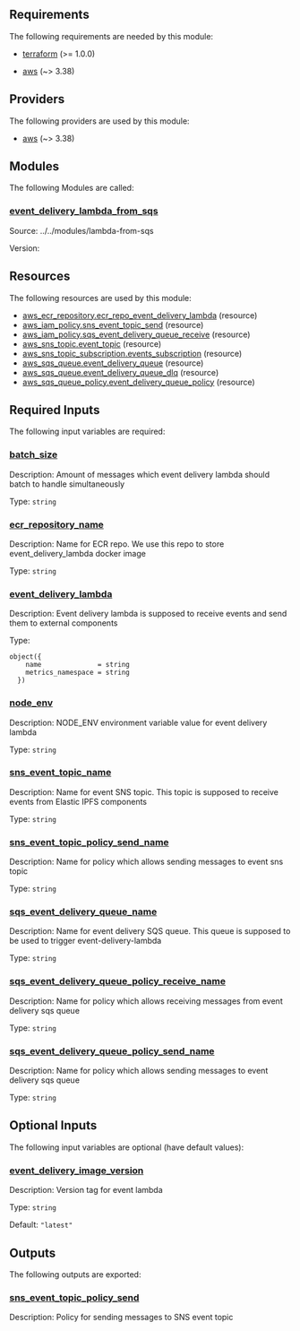 <!-- BEGIN_TF_DOCS -->
## Requirements

The following requirements are needed by this module:

- <a name="requirement_terraform"></a> [terraform](#requirement\_terraform) (>= 1.0.0)

- <a name="requirement_aws"></a> [aws](#requirement\_aws) (~> 3.38)

## Providers

The following providers are used by this module:

- <a name="provider_aws"></a> [aws](#provider\_aws) (~> 3.38)

## Modules

The following Modules are called:

### <a name="module_event_delivery_lambda_from_sqs"></a> [event\_delivery\_lambda\_from\_sqs](#module\_event\_delivery\_lambda\_from\_sqs)

Source: ../../modules/lambda-from-sqs

Version:

## Resources

The following resources are used by this module:

- [aws_ecr_repository.ecr_repo_event_delivery_lambda](https://registry.terraform.io/providers/hashicorp/aws/latest/docs/resources/ecr_repository) (resource)
- [aws_iam_policy.sns_event_topic_send](https://registry.terraform.io/providers/hashicorp/aws/latest/docs/resources/iam_policy) (resource)
- [aws_iam_policy.sqs_event_delivery_queue_receive](https://registry.terraform.io/providers/hashicorp/aws/latest/docs/resources/iam_policy) (resource)
- [aws_sns_topic.event_topic](https://registry.terraform.io/providers/hashicorp/aws/latest/docs/resources/sns_topic) (resource)
- [aws_sns_topic_subscription.events_subscription](https://registry.terraform.io/providers/hashicorp/aws/latest/docs/resources/sns_topic_subscription) (resource)
- [aws_sqs_queue.event_delivery_queue](https://registry.terraform.io/providers/hashicorp/aws/latest/docs/resources/sqs_queue) (resource)
- [aws_sqs_queue.event_delivery_queue_dlq](https://registry.terraform.io/providers/hashicorp/aws/latest/docs/resources/sqs_queue) (resource)
- [aws_sqs_queue_policy.event_delivery_queue_policy](https://registry.terraform.io/providers/hashicorp/aws/latest/docs/resources/sqs_queue_policy) (resource)

## Required Inputs

The following input variables are required:

### <a name="input_batch_size"></a> [batch\_size](#input\_batch\_size)

Description: Amount of messages which event delivery lambda should batch to handle simultaneously

Type: `string`

### <a name="input_ecr_repository_name"></a> [ecr\_repository\_name](#input\_ecr\_repository\_name)

Description: Name for ECR repo. We use this repo to store event\_delivery\_lambda docker image

Type: `string`

### <a name="input_event_delivery_lambda"></a> [event\_delivery\_lambda](#input\_event\_delivery\_lambda)

Description: Event delivery lambda is supposed to receive events and send them to external components

Type:

```hcl
object({
    name              = string
    metrics_namespace = string
  })
```

### <a name="input_node_env"></a> [node\_env](#input\_node\_env)

Description: NODE\_ENV environment variable value for event delivery lambda

Type: `string`

### <a name="input_sns_event_topic_name"></a> [sns\_event\_topic\_name](#input\_sns\_event\_topic\_name)

Description: Name for event SNS topic. This topic is supposed to receive events from Elastic IPFS components

Type: `string`

### <a name="input_sns_event_topic_policy_send_name"></a> [sns\_event\_topic\_policy\_send\_name](#input\_sns\_event\_topic\_policy\_send\_name)

Description: Name for policy which allows sending messages to event sns topic

Type: `string`

### <a name="input_sqs_event_delivery_queue_name"></a> [sqs\_event\_delivery\_queue\_name](#input\_sqs\_event\_delivery\_queue\_name)

Description: Name for event delivery SQS queue. This queue is supposed to be used to trigger event-delivery-lambda

Type: `string`

### <a name="input_sqs_event_delivery_queue_policy_receive_name"></a> [sqs\_event\_delivery\_queue\_policy\_receive\_name](#input\_sqs\_event\_delivery\_queue\_policy\_receive\_name)

Description: Name for policy which allows receiving messages from event delivery sqs queue

Type: `string`

### <a name="input_sqs_event_delivery_queue_policy_send_name"></a> [sqs\_event\_delivery\_queue\_policy\_send\_name](#input\_sqs\_event\_delivery\_queue\_policy\_send\_name)

Description: Name for policy which allows sending messages to event delivery sqs queue

Type: `string`

## Optional Inputs

The following input variables are optional (have default values):

### <a name="input_event_delivery_image_version"></a> [event\_delivery\_image\_version](#input\_event\_delivery\_image\_version)

Description: Version tag for event lambda

Type: `string`

Default: `"latest"`

## Outputs

The following outputs are exported:

### <a name="output_sns_event_topic_policy_send"></a> [sns\_event\_topic\_policy\_send](#output\_sns\_event\_topic\_policy\_send)

Description: Policy for sending messages to SNS event topic
<!-- END_TF_DOCS -->